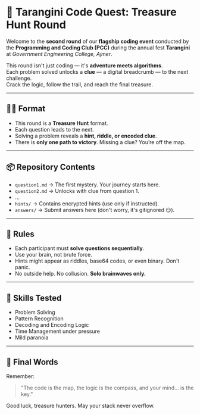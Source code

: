 # 🧭 Tarangini Code Quest: Treasure Hunt Round

Welcome to the **second round** of our **flagship coding event** conducted by the **Programming and Coding Club (PCC)** during the annual fest **Tarangini** at *Government Engineering College, Ajmer*.

This round isn't just coding — it's **adventure meets algorithms**.  
Each problem solved unlocks a **clue** — a digital breadcrumb — to the next challenge.  
Crack the logic, follow the trail, and reach the final treasure.

---

## 🕵️‍♂️ Format

- This round is a **Treasure Hunt** format.
- Each question leads to the next.
- Solving a problem reveals a **hint, riddle, or encoded clue**.
- There is **only one path to victory**. Missing a clue? You’re off the map.

---

## 📦 Repository Contents

- `question1.md` → The first mystery. Your journey starts here.
- `question2.md` → Unlocks with clue from question 1.
- ...
- `hints/` → Contains encrypted hints (use only if instructed).
- `answers/` → Submit answers here (don't worry, it's gitignored 😏).

---

## 🎯 Rules

- Each participant must **solve questions sequentially**.
- Use your brain, not brute force.
- Hints might appear as riddles, base64 codes, or even binary. Don't panic.
- No outside help. No collusion. **Solo brainwaves only.**

---

## 🧠 Skills Tested

- Problem Solving
- Pattern Recognition
- Decoding and Encoding Logic
- Time Management under pressure
- Mild paranoia

---



## 🏁 Final Words

Remember:  
> "The code is the map, the logic is the compass, and your mind... is the key."

Good luck, treasure hunters. May your stack never overflow.
